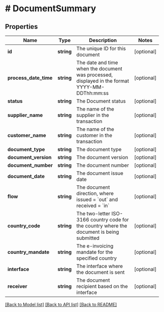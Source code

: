 # # DocumentSummary

## Properties

Name | Type | Description | Notes
------------ | ------------- | ------------- | -------------
**id** | **string** | The unique ID for this document | [optional]
**process_date_time** | **string** | The date and time when the document was processed, displayed in the format YYYY-MM-DDThh:mm:ss | [optional]
**status** | **string** | The Document status | [optional]
**supplier_name** | **string** | The name of the supplier in the transaction | [optional]
**customer_name** | **string** | The name of the customer in the transaction | [optional]
**document_type** | **string** | The document type | [optional]
**document_version** | **string** | The document version | [optional]
**document_number** | **string** | The document number | [optional]
**document_date** | **string** | The document issue date | [optional]
**flow** | **string** | The document direction, where issued &#x3D; &#x60;out&#x60; and received &#x3D; &#x60;in&#x60; | [optional]
**country_code** | **string** | The two-letter ISO-3166 country code for the country where the document is being submitted | [optional]
**country_mandate** | **string** | The e-invoicing mandate for the specified country | [optional]
**interface** | **string** | The interface where the document is sent | [optional]
**receiver** | **string** | The document recipient based on the interface | [optional]

[[Back to Model list]](../../../README.md#models) [[Back to API list]](../../../README.md#endpoints) [[Back to README]](../../../README.md)
